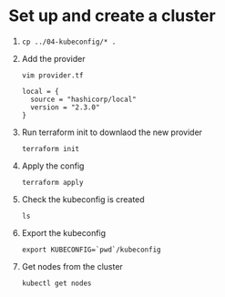 # Set up and create a cluster

1. ```
   cp ../04-kubeconfig/* .
   ```
2. Add the provider
   ```
   vim provider.tf
   ```

   ```
   local = {
     source = "hashicorp/local"
     version = "2.3.0"
   }
   ```
3. Run terraform init to downlaod the new provider
   ```
   terraform init
   ```
4. Apply the config
   ```
   terraform apply
   ```
5. Check the kubeconfig is created
   ```
   ls
   ```
6. Export the kubeconfig
   ```
   export KUBECONFIG=`pwd`/kubeconfig
   ```
7. Get nodes from the cluster
   ```
   kubectl get nodes
   ```
